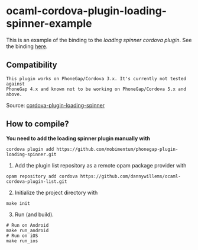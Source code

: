 # ocaml-cordova-plugin-loading-spinner-example

This is an example of the binding to the *loading spinner cordova plugin*. See the
binding [here](https://github.com/dannywillems/ocaml-cordova-plugin-loading-spinner).

## Compatibility

```
This plugin works on PhoneGap/Cordova 3.x. It's currently not tested against
PhoneGap 4.x and known not to be working on PhoneGap/Cordova 5.x and above.
```

Source: [cordova-plugin-loading-spinner](https://github.com/mobimentum/phonegap-plugin-loading-spinner)

## How to compile?

**You need to add the loading spinner plugin manually with**
```
cordova plugin add https://github.com/mobimentum/phonegap-plugin-loading-spinner.git
```

1. Add the plugin list repository as a remote opam package provider with
```Shell
opam repository add cordova https://github.com/dannywillems/ocaml-cordova-plugin-list.git
```

2. Initialize the project directory with
```
make init
```

3. Run (and build).
```
# Run on Android
make run_android
# Run on iOS
make run_ios
```
